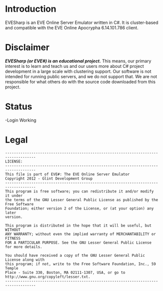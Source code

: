 # Introduction
EVESharp is an EVE Online Server Emulator written in C#.
It is cluster-based and compatible with the EVE Online Apocrypha 6.14.101.786 client.

# Disclaimer

***EVESharp (or EVE#) is an educational project.***
 This means, our primary interest is to learn and teach us
and our users more about C# project development in a large
scale with clustering support. Our software is not intended
for running public servers, and we do not support that.
We are not responsible for what others do with the source code
downloaded from this project.

# Status
-Login Working

# Legal
    ------------------------------------------------------------------------------------
    LICENSE:
    ------------------------------------------------------------------------------------
    This file is part of EVE#: The EVE Online Server Emulator
    Copyright 2012 - Glint Development Group
    ------------------------------------------------------------------------------------
    This program is free software; you can redistribute it and/or modify it under
    the terms of the GNU Lesser General Public License as published by the Free Software
    Foundation; either version 2 of the License, or (at your option) any later
    version.

    This program is distributed in the hope that it will be useful, but WITHOUT
    ANY WARRANTY; without even the implied warranty of MERCHANTABILITY or FITNESS
    FOR A PARTICULAR PURPOSE. See the GNU Lesser General Public License for more details.

    You should have received a copy of the GNU Lesser General Public License along with
    this program; if not, write to the Free Software Foundation, Inc., 59 Temple
    Place - Suite 330, Boston, MA 02111-1307, USA, or go to
    http://www.gnu.org/copyleft/lesser.txt.
    ------------------------------------------------------------------------------------
